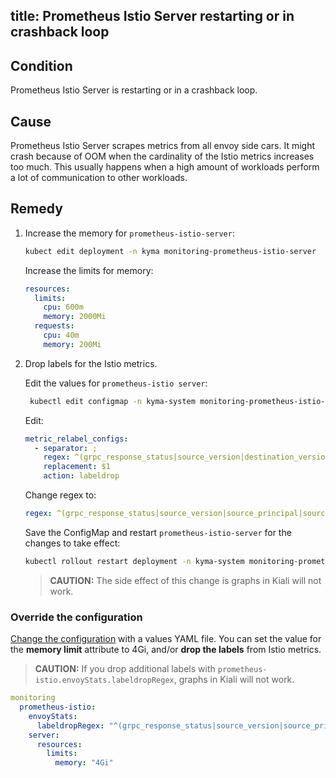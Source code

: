 title: Prometheus Istio Server restarting or in crashback loop
---

<!-- the entire content needs update: values files instead of configmaps -->

## Condition

Prometheus Istio Server is restarting or in a crashback loop.

## Cause

Prometheus Istio Server scrapes metrics from all envoy side cars. It might crash because of OOM when the cardinality of the Istio metrics increases too much. This usually happens when a high amount of workloads perform a lot of communication to other workloads.

## Remedy

1. Increase the memory for `prometheus-istio-server`:

    ```bash
    kubect edit deployment -n kyma monitoring-prometheus-istio-server

    ```

    Increase the limits for memory:

    ```yaml
    resources:
      limits:
        cpu: 600m
        memory: 2000Mi
      requests:
        cpu: 40m
        memory: 200Mi
    ```

2. Drop labels for the Istio metrics.

   Edit the values for `prometheus-istio server`:

   ```bash
    kubectl edit configmap -n kyma-system monitoring-prometheus-istio-server
    ```

    Edit:

    ```yaml
    metric_relabel_configs:
      - separator: ;
        regex: ^(grpc_response_status|source_version|destination_version|source_app|destination_app)$
        replacement: $1
        action: labeldrop
    ```

    Change regex to:

    ```yaml
    regex: ^(grpc_response_status|source_version|source_principal|source_app|response_flags|request_protocol|destination_version|destination_principal|destination_app|destination_canonical_service|destination_canonical_revision|source_canonical_revision|source_canonical_service)$
    ```

    Save the ConfigMap and restart `prometheus-istio-server` for the changes to take effect:

    ```bash
    kubectl rollout restart deployment -n kyma-system monitoring-prometheus-istio-server
    ```

    > **CAUTION:** The side effect of this change is graphs in Kiali will not work.

<!-- why is there suddenly a sub-headline when the previous steps had no separate headline? -->

### Override the configuration

[Change the configuration](../../.../04-operation-guides/operations/03-change-kyma-config-values.md) with a values YAML file. You can set the value for the **memory limit** attribute to 4Gi, and/or **drop the labels** from Istio metrics.

> **CAUTION:** If you drop additional labels with `prometheus-istio.envoyStats.labeldropRegex`, graphs in Kiali will not work.

```yaml
monitoring
  prometheus-istio:
    envoyStats:
      labeldropRegex: "^(grpc_response_status|source_version|source_principal|source_app|response_flags|request_protocol|destination_version|destination_principal|destination_app|destination_canonical_service|destination_canonical_revision|source_canonical_revision|source_canonical_service)$"
    server:
      resources:
        limits:
          memory: "4Gi"
```
